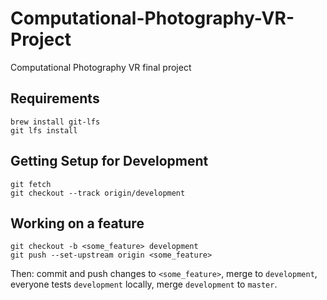 # Computational-Photography-VR-Project
Computational Photography VR final project

## Requirements
```
brew install git-lfs
git lfs install
```

## Getting Setup for Development
```
git fetch
git checkout --track origin/development
```
## Working on a feature
```
git checkout -b <some_feature> development
git push --set-upstream origin <some_feature>
```
Then: commit and push changes to `<some_feature>`, merge to `development`, everyone tests `development` locally, merge `development` to `master`.
